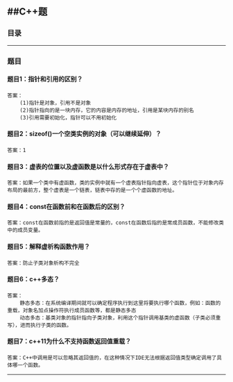 ##C++题
--------
### 目录



--------
### 题目
#### 题目1：指针和引用的区别？  
	答案：  
    	(1)指针是对象，引用不是对象  
    	(2)指针指向的是一块内存，它的内容是内存的地址，引用是某块内存的别名  
        (3)引用需要初始化，指针可以不用初始化  
#### 题目2：sizeof()一个空类实例的对象（可以继续延伸）？  
	答案：1
#### 题目3：虚表的位置以及虚函数是以什么形式存在于虚表中？  
	答案：如果一个类中有虚函数，类的实例中就有一个虚表指针指向虚表，这个指针位于对象内存布局的最前方，整个虚表是一个链表，链表中存的是一个个虚函数的地址。
#### 题目4：const在函数前和在函数后的区别？  
	答案：const在函数前指的是返回值是常量的，const在函数后指的是常成员函数，不能修改类中的成员变量。  
#### 题目5：解释虚析构函数作用？  
	答案：防止子类对象析构不完全
#### 题目6：c++多态？  
	答案：  
    	静态多态：在系统编译期间就可以确定程序执行到这里将要执行哪个函数，例如：函数的重载，对象名加点操作符执行成员函数等，都是静态多态 
    	动态多态：基类对象的指针指向子类对象，利用这个指针调用基类的虚函数（子类必须重写），进而执行子类的函数。  
#### 题目7：c++11为什么不支持函数返回值重载？  
	答案：C++中调用是可以忽略其返回值的，在这种情况下IDE无法根据返回值类型确定调用了具体哪一个函数。  

--------


